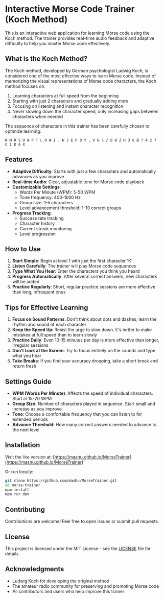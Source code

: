 # Interactive Morse Code Trainer (Koch Method)

This is an interactive web application for learning Morse code using the Koch method. The trainer provides real-time audio feedback and adaptive difficulty to help you master Morse code effectively.

## What is the Koch Method?

The Koch method, developed by German psychologist Ludwig Koch, is considered one of the most effective ways to learn Morse code. Instead of memorizing the visual representations of Morse code characters, the Koch method focuses on:

1. Learning characters at full speed from the beginning
2. Starting with just 2 characters and gradually adding more
3. Focusing on listening and instant character recognition
4. Never slowing down the character speed, only increasing gaps between characters when needed

The sequence of characters in this trainer has been carefully chosen to optimize learning:
```
K M R S U A P T L O W I . N J E F 0 Y , V G 5 / Q 9 Z H 3 8 B ? 4 2 7 C 1 D 6 X
```

## Features

- **Adaptive Difficulty**: Starts with just a few characters and automatically advances as you improve
- **Real-time Audio**: Clear, adjustable tone for Morse code playback
- **Customizable Settings**:
  - Words Per Minute (WPM): 5-50 WPM
  - Tone frequency: 400-1000 Hz
  - Group size: 1-5 characters
  - Level advancement threshold: 1-10 correct groups
- **Progress Tracking**:
  - Success rate tracking
  - Character history
  - Current streak monitoring
  - Level progression

## How to Use

1. **Start Simple**: Begin at level 1 with just the first character 'K'
2. **Listen Carefully**: The trainer will play Morse code sequences
3. **Type What You Hear**: Enter the characters you think you heard
4. **Progress Automatically**: After several correct answers, new characters will be added
5. **Practice Regularly**: Short, regular practice sessions are more effective than long, infrequent ones

## Tips for Effective Learning

1. **Focus on Sound Patterns**: Don't think about dots and dashes; learn the rhythm and sound of each character
2. **Keep the Speed Up**: Resist the urge to slow down. It's better to make mistakes at full speed than to learn slowly
3. **Practice Daily**: Even 10-15 minutes per day is more effective than longer, irregular sessions
4. **Don't Look at the Screen**: Try to focus entirely on the sounds and type what you hear
5. **Take Breaks**: If you find your accuracy dropping, take a short break and return fresh

## Settings Guide

- **WPM (Words Per Minute)**: Affects the speed of individual characters. Start at 15-20 WPM
- **Group Size**: Number of characters played in sequence. Start small and increase as you improve
- **Tone**: Choose a comfortable frequency that you can listen to for extended periods
- **Advance Threshold**: How many correct answers needed to advance to the next level

## Installation

Visit the live version at: [https://mashu.github.io/MorseTrainer](https://mashu.github.io/MorseTrainer)

Or run locally:
```bash
git clone https://github.com/mashu/MorseTrainer.git
cd morse-trainer
npm install
npm run dev
```

## Contributing

Contributions are welcome! Feel free to open issues or submit pull requests.

## License

This project is licensed under the MIT License - see the [LICENSE](LICENSE) file for details.

## Acknowledgments

- Ludwig Koch for developing the original method
- The amateur radio community for preserving and promoting Morse code
- All contributors and users who help improve this trainer
